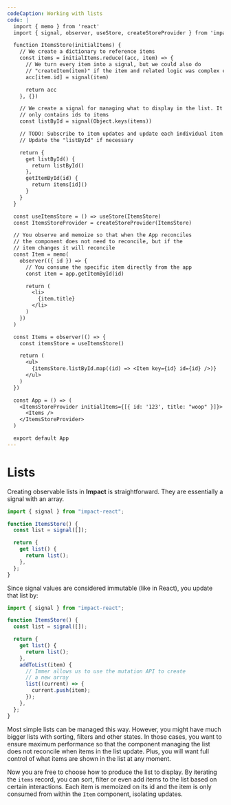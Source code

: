 ```yaml
---
codeCaption: Working with lists
code: |
  import { memo } from 'react'
  import { signal, observer, useStore, createStoreProvider } from 'impact-react'

  function ItemsStore(initialItems) {
    // We create a dictionary to reference items
    const items = initialItems.reduce((acc, item) => {
      // We turn every item into a signal, but we could also do
      // "createItem(item)" if the item and related logic was complex enough
      acc[item.id] = signal(item)

      return acc
    }, {})

    // We create a signal for managing what to display in the list. It
    // only contains ids to items
    const listById = signal(Object.keys(items))

    // TODO: Subscribe to item updates and update each individual item.
    // Update the "listById" if necessary

    return {
      get listById() {
        return listById()
      },
      getItemById(id) {
        return items[id]()
      }
    }
  }

  const useItemsStore = () => useStore(ItemsStore)
  const ItemsStoreProvider = createStoreProvider(ItemsStore)

  // You observe and memoize so that when the App reconciles
  // the component does not need to reconcile, but if the
  // item changes it will reconcile
  const Item = memo(
    observer(({ id }) => {
      // You consume the specific item directly from the app
      const item = app.getItemById(id)

      return (
        <li>
          {item.title}
        </li>
      )
    })
  )

  const Items = observer(() => {
    const itemsStore = useItemsStore()

    return (
      <ul>
        {itemsStore.listById.map((id) => <Item key={id} id={id} />)}
      </ul>
    )
  })

  const App = () => (
    <ItemsStoreProvider initialItems={[{ id: '123', title: "woop" }]}>
      <Items />
    </ItemsStoreProvider>
  )

  export default App
---
```


# Lists

Creating observable lists in **Impact** is straightforward. They are essentially a signal with an array.

```ts
import { signal } from "impact-react";

function ItemsStore() {
  const list = signal([]);

  return {
    get list() {
      return list();
    },
  };
}
```

Since signal values are considered immutable (like in React), you update that list by:

```ts
import { signal } from "impact-react";

function ItemsStore() {
  const list = signal([]);

  return {
    get list() {
      return list();
    },
    addToList(item) {
      // Immer allows us to use the mutation API to create
      // a new array
      list((current) => {
        current.push(item);
      });
    },
  };
}
```

Most simple lists can be managed this way. However, you might have much bigger lists with sorting, filters and other states. In those cases, you want to ensure maximum performance so that the component managing the list does not reconcile when items in the list update. Plus, you will want full control of what items are shown in the list at any moment.

<ClientOnly>
 <Playground />
</ClientOnly>

Now you are free to choose how to produce the list to display. By iterating the `items` record, you can sort, filter or even add items to the list based on certain interactions. Each item is memoized on its id and the item is only consumed from within the `Item` component, isolating updates.
